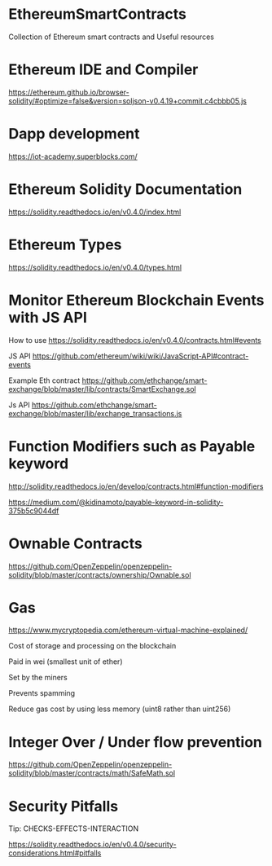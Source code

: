 # EthereumSmartContracts
Collection of Ethereum smart contracts and Useful resources

# Ethereum IDE and Compiler

https://ethereum.github.io/browser-solidity/#optimize=false&version=soljson-v0.4.19+commit.c4cbbb05.js

# Dapp development

https://iot-academy.superblocks.com/

# Ethereum Solidity Documentation

https://solidity.readthedocs.io/en/v0.4.0/index.html

# Ethereum Types

https://solidity.readthedocs.io/en/v0.4.0/types.html

# Monitor Ethereum Blockchain Events with JS API

How to use
https://solidity.readthedocs.io/en/v0.4.0/contracts.html#events

JS API
https://github.com/ethereum/wiki/wiki/JavaScript-API#contract-events

Example
Eth contract
https://github.com/ethchange/smart-exchange/blob/master/lib/contracts/SmartExchange.sol

Js API
https://github.com/ethchange/smart-exchange/blob/master/lib/exchange_transactions.js

# Function Modifiers such as Payable keyword

http://solidity.readthedocs.io/en/develop/contracts.html#function-modifiers

https://medium.com/@kidinamoto/payable-keyword-in-solidity-375b5c9044df

# Ownable Contracts

https://github.com/OpenZeppelin/openzeppelin-solidity/blob/master/contracts/ownership/Ownable.sol

# Gas

https://www.mycryptopedia.com/ethereum-virtual-machine-explained/

Cost of storage and processing on the blockchain

Paid in wei (smallest unit of ether)

Set by the miners

Prevents spamming

Reduce gas cost by using less memory (uint8 rather than uint256)

# Integer Over / Under flow prevention

https://github.com/OpenZeppelin/openzeppelin-solidity/blob/master/contracts/math/SafeMath.sol

# Security Pitfalls

Tip: CHECKS-EFFECTS-INTERACTION

https://solidity.readthedocs.io/en/v0.4.0/security-considerations.html#pitfalls